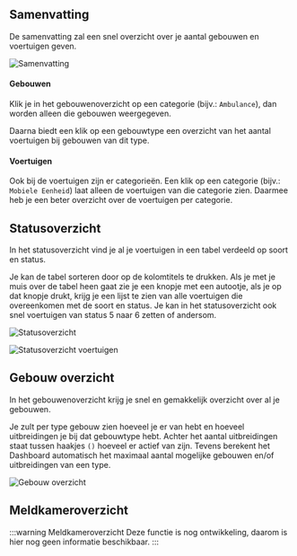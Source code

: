 ## Samenvatting
De samenvatting zal een snel overzicht over je aantal gebouwen en voertuigen geven.

![Samenvatting](./dashboardSamenvatting.png)

#### Gebouwen
Klik je in het gebouwenoverzicht op een categorie (bijv.: `Ambulance`), dan worden alleen die gebouwen weergegeven.

Daarna biedt een klik op een gebouwtype een overzicht van het aantal voertuigen bij gebouwen van dit type.

#### Voertuigen
Ook bij de voertuigen zijn er categorieën. Een klik op een categorie (bijv.: `Mobiele Eenheid`) laat alleen de voertuigen van die categorie zien. Daarmee heb je een beter overzicht over de voertuigen per categorie.

## Statusoverzicht
In het statusoverzicht vind je al je voertuigen in een tabel verdeeld op soort en status.

Je kan de tabel sorteren door op de kolomtitels te drukken.
Als je met je muis over de tabel heen gaat zie je een knopje met een autootje, als je op dat knopje drukt, krijg je een lijst te zien van alle voertuigen die overeenkomen met de soort en status.
Je kan in het statusoverzicht ook snel voertuigen van status 5 naar 6 zetten of andersom.

![Statusoverzicht](./dashboardStatusoverzicht.png)

![Statusoverzicht voertuigen](./dashboardVehicles.png)

## Gebouw overzicht
In het gebouwenoverzicht krijg je snel en gemakkelijk overzicht over al je gebouwen.

Je zult per type gebouw zien hoeveel je er van hebt en hoeveel uitbreidingen je bij dat gebouwtype hebt.
Achter het aantal uitbreidingen staat tussen haakjes `()` hoeveel er actief van zijn. Tevens berekent het Dashboard automatisch het maximaal aantal mogelijke gebouwen en/of uitbreidingen van een type.

![Gebouw overzicht](./dashboardBuildings.png)

## Meldkameroverzicht
:::warning Meldkameroverzicht
Deze functie is nog ontwikkeling, daarom is hier nog geen informatie beschikbaar.
:::
